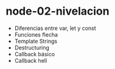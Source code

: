 # node-02-nivelacion

* Diferencias entre var, let y const
* Funciones flecha
* Template Strings
* Destructuring
* Callback básico
* Callback hell